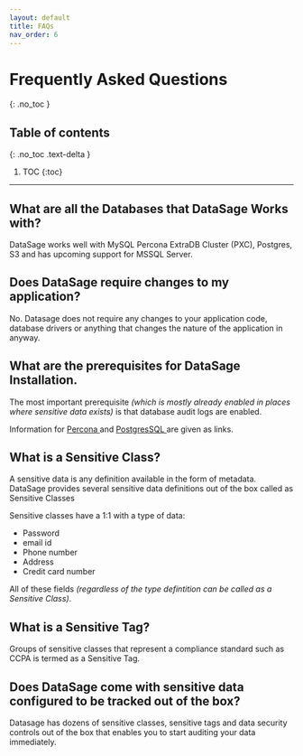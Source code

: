 ```yaml
---
layout: default
title: FAQs
nav_order: 6
---
```


# Frequently Asked Questions
{: .no_toc }


## Table of contents
{: .no_toc .text-delta }

1. TOC
{:toc}

---

## What are all the Databases that DataSage Works with?

DataSage works well with MySQL Percona ExtraDB Cluster (PXC), Postgres, S3 and has upcoming support for MSSQL Server.

## Does DataSage require changes to my application?

No. Datasage does not require any changes to your application code, database drivers or anything that changes the nature of the application in anyway.

## What are the prerequisites for DataSage Installation.

The most important prerequisite _(which is mostly already enabled in places where sensitive data exists)_ is that database audit logs are enabled.

Information for <a href="https://www.percona.com/doc/percona-server/8.0/management/audit_log_plugin.html"> Percona </a> and <a href="#"> PostgresSQL </a> are given as links. 

## What is a Sensitive Class?

A sensitive data is any definition available in the form of metadata. DataSage provides several sensitive data definitions out of the box called as Sensitive Classes

Sensitive classes have a 1:1 with a type of data:

- Password
- email id
- Phone number
- Address
- Credit card number


All of these fields _(regardless of the type defintition can be called as a Sensitive Class)_.

## What is a Sensitive Tag?

Groups of sensitive classes that represent a compliance standard such as CCPA is termed as a Sensitive Tag.

## Does DataSage come with sensitive data configured to be tracked out of the box?

Datasage has dozens of sensitive classes, sensitive tags and data security controls out of the box that enables you to start auditing your data immediately.
